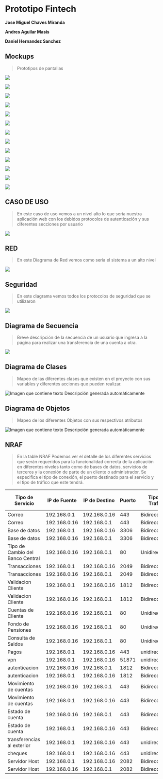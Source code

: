 # Prototipo Fintech

**Jose Miguel Chaves Miranda**

**Andres Aguilar Masis**

**Daniel Hernandez Sanchez**

## Mockups

>   Prototipos de pantallas

![](media/62111ae64aa5c2a6c8d33a2c5be2b5f8.png)

![](media/007906aeb7ff86de9031936cc8ed2739.png)

![](media/0ced33715ecffab46af2fa173c170e63.png)

![](media/1018adcf4d9f08b025fa4e444b36b20b.png)

![](media/82f5974d2ee388e0c9e3588526fd9b91.png)

![](media/332da278677ec7244d79fb66fad3fee7.png)

![](media/c90faf369a6563e1550064c6282bf6ea.png)

![](media/6ad8e4830491f8d1f2b17c7918564bef.png)

![](media/63d616bb8080920068d825682a73cfdb.png)

![](media/3402d1a96a04d0035d80edf3b511243b.png)

![](media/4b6577f49a855d1eaf682dab1276ee1c.png)

![](media/d3b3bae8efa0232822dc2972a224737c.png)

![](media/e3a4a01061791ee5ebd1c4d042243a3c.png)

## CASO DE USO

>   En este caso de uso vemos a un nivel alto lo que sería nuestra aplicación
>   web con los debidos protocolos de autenticación y sus diferentes secciones
>   por usuario

![](media/934a9fe07981c24c836a65111c1c37f7.png)

## RED

>   En este Diagrama de Red vemos como sería el sistema a un alto nivel

![](media/1037c1ec5108cb2554416e135fa1979e.png)

## Seguridad

>   En este diagrama vemos todos los protocolos de seguridad que se utilizaron

![](media/e94ff356884fbf8555ba4fab7767082f.png)

## Diagrama de Secuencia

>   Breve descripción de la secuencia de un usuario que ingresa a la página para
>   realizar una transferencia de una cuenta a otra.

![](media/68e6a6f2cd74e83444897b442f11e53c.png)

## Diagrama de Clases

>   Mapeo de las diferentes clases que existen en el proyecto con sus variables
>   y diferentes acciones que pueden realizar.

![Imagen que contiene texto Descripción generada automáticamente](media/c58ab8fca6129864392c9fdbb9154f04.png)

## Diagrama de Objetos

>   Mapeo de los diferentes Objetos con sus respectivos atributos

![Imagen que contiene texto Descripción generada automáticamente](media/9bfca0134c35f08a021c9858e3a20ad2.png)

## NRAF

>   En la table NRAF Podemos ver el detalle de los diferentes servicios que
>   serán requeridos para la funcionalidad correcta de la aplicación en
>   diferentes niveles tanto como de bases de datos, servicios de terceros y la
>   conexión de parte de un cliente o administrador. Se especifica el tipo de
>   conexión, el puerto destinado para el servicio y el tipo de tráfico que este
>   tendrá.

| **Tipo de Servicio**             | **IP de Fuente** | **IP de Destino** | **Puerto** | **Tipo de Trafico** | **TCP / UDP** |
|----------------------------------|------------------|-------------------|------------|---------------------|---------------|
| Correo                           | 192.168.0.1      | 192.168.0.16      | 443        | Bidireccional       | TCP           |
| Correo                           | 192.168.0.16     | 192.168.0.1       | 443        | Bidireccional       | TCP           |
| Base de datos                    | 192.168.0.1      | 192.168.0.16      | 3306       | Bidireccional       | TCP           |
| Base de datos                    | 192.168.0.16     | 192.168.0.1       | 3306       | Bidireccional       | TCP           |
| Tipo de Cambio del Banco Central | 192.168.0.16     | 192.168.0.1       | 80         | Unidireccional      | UDP           |
| Transacciones                    | 192.168.0.1      | 192.168.0.16      | 2049       | Bidireccional       | TCP           |
| Transacciones                    | 192.168.0.16     | 192.168.0.1       | 2049       | Bidireccional       | TCP           |
| Validacion Cliente               | 192.168.0.1      | 192.168.0.16      | 1812       | Bidireccional       | TCP           |
| Validacion Cliente               | 192.168.0.16     | 192.168.0.1       | 1812       | Bidireccional       | TCP           |
| Cuentas de Cliente               | 192.168.0.16     | 192.168.0.1       | 80         | Unidireccional      | UDP           |
| Fondo de Pensiones               | 192.168.0.16     | 192.168.0.1       | 80         | Unidireccional      | UDP           |
| Consulta de Saldos               | 192.168.0.16     | 192.168.0.1       | 80         | Unidireccional      | UDP           |
| Pagos                            | 192.168.0.1      | 192.168.0.16      | 443        | unidireccional      | TCP           |
| vpn                              | 192.168.0.1      | 192.168.0.16      | 51871      | unidireccional      | UDP           |
| autenticacion                    | 192.168.0.16     | 192.168.0.1       | 1812       | Bidireccional       | TCP           |
| autenticacion                    | 192.168.0.1      | 192.168.0.16      | 1812       | Bidireccional       | TCP           |
| Movimiento de cuentas            | 192.168.0.16     | 192.168.0.1       | 443        | Bidireccional       | TCP           |
| Movimiento de cuentas            | 192.168.0.1      | 192.168.0.16      | 443        | Bidireccional       | TCP           |
| Estado de cuenta                 | 192.168.0.16     | 192.168.0.1       | 443        | Bidireccional       | TCP           |
| Estado de cuenta                 | 192.168.0.1      | 192.168.0.16      | 443        | Bidireccional       | TCP           |
| transferencias al exterior       | 192.168.0.1      | 192.168.0.16      | 443        | unidireccional      | TCP           |
| cheques                          | 192.168.0.1      | 192.168.0.16      | 443        | unidireccional      | TCP           |
| Servidor Host                    | 192.168.0.1      | 192.168.0.16      | 2082       | Bidireccional       | TCP           |
| Servidor Host                    | 192.168.0.16     | 192.168.0.1       | 2082       | Bidireccional       | TCP           |
